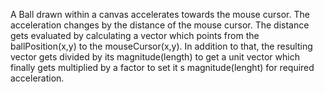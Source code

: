A Ball drawn within a canvas accelerates towards
the mouse cursor. The acceleration changes by the distance 
of the mouse cursor. The distance gets evaluated by calculating
a vector which points from the ballPosition(x,y) to the mouseCursor(x,y).
In addition to that, the resulting vector gets divided by its magnitude(length)
to get a unit vector which finally gets multiplied by a factor to set it s magnitude(lenght)
for required acceleration.

